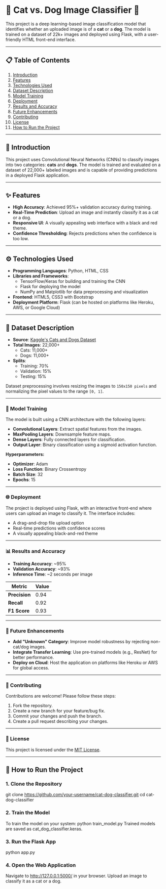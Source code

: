 # 🐾 Cat vs. Dog Image Classifier 🐾

This project is a deep learning-based image classification model that identifies whether an uploaded image is of a **cat** or a **dog**. The model is trained on a dataset of 22k+ images and deployed using Flask, with a user-friendly HTML front-end interface.

---

## 📋 Table of Contents

1. [Introduction](#introduction)
2. [Features](#features)
3. [Technologies Used](#technologies-used)
4. [Dataset Description](#dataset-description)
5. [Model Training](#model-training)
6. [Deployment](#deployment)
7. [Results and Accuracy](#results-and-accuracy)
8. [Future Enhancements](#future-enhancements)
9. [Contributing](#contributing)
10. [License](#license)
11. [How to Run the Project](#how-to-run-the-project)

---

## 📖 Introduction

This project uses Convolutional Neural Networks (CNNs) to classify images into two categories: **cats** and **dogs**. The model is trained and evaluated on a dataset of 22,000+ labeled images and is capable of providing predictions in a deployed Flask application.

---

## ✨ Features

- **High Accuracy**: Achieved 95%+ validation accuracy during training.
- **Real-Time Prediction**: Upload an image and instantly classify it as a cat or a dog.
- **Responsive UI**: A visually appealing web interface with a black and red theme.
- **Confidence Thresholding**: Rejects predictions when the confidence is too low.

---

## ⚙️ Technologies Used

- **Programming Languages**: Python, HTML, CSS
- **Libraries and Frameworks**:
  - TensorFlow/Keras for building and training the CNN
  - Flask for deploying the model
  - NumPy and Matplotlib for data preprocessing and visualization
- **Frontend**: HTML5, CSS3 with Bootstrap
- **Deployment Platform**: Flask (can be hosted on platforms like Heroku, AWS, or Google Cloud)

---

## 📂 Dataset Description

- **Source**: [Kaggle's Cats and Dogs Dataset](https://www.kaggle.com/)
- **Total Images**: 22,000+
  - Cats: 11,000+
  - Dogs: 11,000+
- **Splits**:
  - Training: 70%
  - Validation: 15%
  - Testing: 15%
  
Dataset preprocessing involves resizing the images to `150x150 pixels` and normalizing the pixel values to the range `[0, 1]`.

---

### 🧠 Model Training

The model is built using a CNN architecture with the following layers:

- **Convolutional Layers**: Extract spatial features from the images.
- **MaxPooling Layers**: Downsample feature maps.
- **Dense Layers**: Fully connected layers for classification.
- **Output Layer**: Binary classification using a sigmoid activation function.

**Hyperparameters:**
- **Optimizer**: Adam
- **Loss Function**: Binary Crossentropy
- **Batch Size**: 32
- **Epochs**: 15

---

### 🌐 Deployment

The project is deployed using Flask, with an interactive front-end where users can upload an image to classify it. The interface includes:

- A drag-and-drop file upload option
- Real-time predictions with confidence scores
- A visually appealing black-and-red theme

---

### 📊 Results and Accuracy

- **Training Accuracy**: ~95%
- **Validation Accuracy**: ~93%
- **Inference Time**: ~2 seconds per image

| **Metric**      | **Value** |
|------------------|-----------|
| **Precision**    | 0.94      |
| **Recall**       | 0.92      |
| **F1 Score**     | 0.93      |

---

### 🔮 Future Enhancements

- **Add "Unknown" Category**: Improve model robustness by rejecting non-cat/dog images.
- **Integrate Transfer Learning**: Use pre-trained models (e.g., ResNet) for better performance.
- **Deploy on Cloud**: Host the application on platforms like Heroku or AWS for global access.

---

### 🤝 Contributing

Contributions are welcome! Please follow these steps:

1. Fork the repository.
2. Create a new branch for your feature/bug fix.
3. Commit your changes and push the branch.
4. Create a pull request describing your changes.

---

### 📜 License

This project is licensed under the [MIT License](LICENSE).

---

## 🚀 How to Run the Project

### 1. Clone the Repository
git clone https://github.com/your-username/cat-dog-classifier.git
cd cat-dog-classifier

### 2. Train the Model
To train the model on your system:
python train_model.py
Trained models are saved as cat_dog_classifier.keras.

### 3. Run the Flask App
python app.py

### 4. Open the Web Application
Navigate to http://127.0.0.1:5000/ in your browser. Upload an image to classify it as a cat or a dog.
